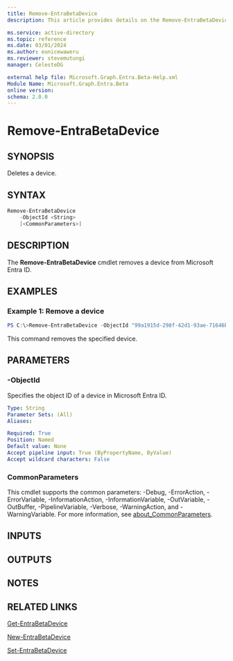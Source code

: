 ```yaml
---
title: Remove-EntraBetaDevice
description: This article provides details on the Remove-EntraBetaDevice command.

ms.service: active-directory
ms.topic: reference
ms.date: 03/01/2024
ms.author: eunicewaweru
ms.reviewer: stevemutungi
manager: CelesteDG

external help file: Microsoft.Graph.Entra.Beta-Help.xml
Module Name: Microsoft.Graph.Entra.Beta
online version:
schema: 2.0.0
---
```


# Remove-EntraBetaDevice

## SYNOPSIS
Deletes a device.

## SYNTAX

```powershell
Remove-EntraBetaDevice 
    -ObjectId <String> 
    [<CommonParameters>]
```

## DESCRIPTION
The **Remove-EntraBetaDevice** cmdlet removes a device from Microsoft Entra ID.

## EXAMPLES

### Example 1: Remove a device
```powershell
PS C:\>Remove-EntraBetaDevice -ObjectId "99a1915d-298f-42d1-93ae-71646b85e2fa"
```

This command removes the specified device.

## PARAMETERS

### -ObjectId
Specifies the object ID of a device in Microsoft Entra ID.

```yaml
Type: String
Parameter Sets: (All)
Aliases:

Required: True
Position: Named
Default value: None
Accept pipeline input: True (ByPropertyName, ByValue)
Accept wildcard characters: False
```

### CommonParameters
This cmdlet supports the common parameters: -Debug, -ErrorAction, -ErrorVariable, -InformationAction, -InformationVariable, -OutVariable, -OutBuffer, -PipelineVariable, -Verbose, -WarningAction, and -WarningVariable. For more information, see [about_CommonParameters](http://go.microsoft.com/fwlink/?LinkID=113216).

## INPUTS

## OUTPUTS

## NOTES

## RELATED LINKS

[Get-EntraBetaDevice](Get-EntraBetaDevice.md)

[New-EntraBetaDevice](New-EntraBetaDevice.md)

[Set-EntraBetaDevice](Set-EntraBetaDevice.md)

